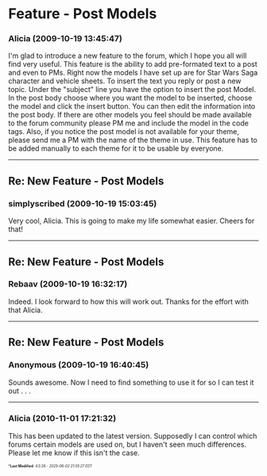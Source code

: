 # Feature - Post Models

### **Alicia** (2009-10-19 13:45:47)

I'm glad to introduce a new feature to the forum, which I hope you all will find very useful. This feature is the ability to add pre-formated text to a post and even to PMs.
Right now the models I have set up are for Star Wars Saga character and vehicle sheets.
To insert the text you reply or post a new topic. Under the "subject" line you have the option to insert the post Model. In the post body choose where you want the model to be inserted, choose the model and click the insert button. You can then edit the information into the post body.
If there are other models you feel should be made available to the forum community please PM me and include the model in the code tags. Also, if you notice the post model is not available for your theme, please send me a PM with the name of the theme in use. This feature has to be added manually to each theme for it to be usable by everyone.

---

## Re: New Feature - Post Models

### **simplyscribed** (2009-10-19 15:03:45)

Very cool, Alicia. This is going to make my life somewhat easier. Cheers for that!

---

## Re: New Feature - Post Models

### **Rebaav** (2009-10-19 16:32:17)

Indeed. I look forward to how this will work out. Thanks for the effort with that Alicia.

---

## Re: New Feature - Post Models

### **Anonymous** (2009-10-19 16:40:45)

Sounds awesome. Now I need to find something to use it for so I can test it out . . .

---

### **Alicia** (2010-11-01 17:21:32)

This has been updated to the latest version.
Supposedly I can control which forums certain models are used on, but I haven't seen much differences. Please let me know if this isn't the case.



<span style="font-size: 0.5em;">***Last Modified**: 4.0.28 - *2025-06-02 21:35:27 EDT*</span>
